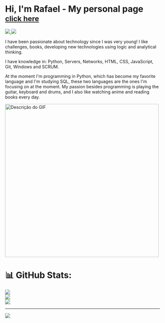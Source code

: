 # Hi, I'm  Rafael - My personal page <small>[click here](https://dev-rafael-santos.github.io/my-web-site/)</small>

<a href="https://www.linkedin.com/in/rafael-santos-b51226101/">
  <img src="https://img.shields.io/badge/linkedin-%230077B5.svg?&style=for-the-badge&logo=linkedin&logoColor=white"/>
</a>  
<a href="https://www.instagram.com/_rafael_sants/">
  <img src="https://img.shields.io/badge/instagram-%23E4405F.svg?&style=for-the-badge&logo=instagram&logoColor=white"/>
</a>

<!-- ![Anurag's GitHub stats](https://github-readme-stats.vercel.app/api?username=dev-rafael-santos&show_icons=true&theme=dark) 

[![Top Langs](https://github-readme-stats.vercel.app/api/top-langs/?username=dev-rafael-santos&layout=pie&theme=dark)](https://github.com/dev-rafael-santos/github-readme-stats) -->

I have been passionate about technology since I was very young! I like challenges, books, developing new technologies using logic and analytical thinking.

I have knowledge in: Python, Servers, Networks, HTML, CSS, JavaScript, Git, Windows and SCRUM.

At the moment I'm programming in Python, which has become my favorite language and I'm studying SQL, these two languages ​​are the ones I'm focusing on at the moment. My passion besides programming is playing the guitar, keyboard and drums, and I also like watching anime and reading books every day.

<!-- <img src="https://media.giphy.com/media/1CNsm9ZkHF0m4/giphy.gif" alt="Descrição do GIF" width="500" /> -->

<img src="https://media.giphy.com/media/MC6eSuC3yypCU/giphy.gif" alt="Descrição do GIF" width="500" />


# 📊 GitHub Stats:
![](https://github-readme-stats.vercel.app/api?username=dev-rafael-santos&theme=shadow_blue&hide_border=false&include_all_commits=true&count_private=false)<br/>
![](https://github-readme-streak-stats.herokuapp.com/?user=dev-rafael-santos&theme=shadow_blue&hide_border=false)<br/>
![](https://github-readme-stats.vercel.app/api/top-langs/?username=dev-rafael-santos&theme=shadow_blue&hide_border=false&include_all_commits=true&count_private=false&layout=compact)

---
[![](https://visitcount.itsvg.in/api?id=dev-rafael-santos&icon=0&color=0)](https://visitcount.itsvg.in)

<!--![Tanjiro](./Tanjiro.gif) -->


